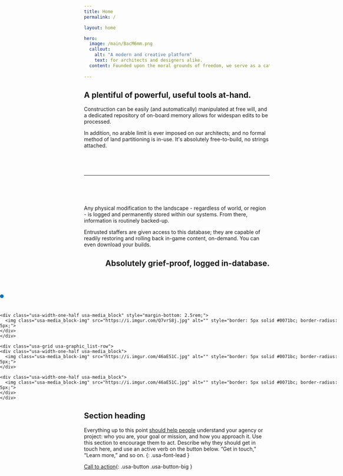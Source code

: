 ```yaml
---
title: Home
permalink: /

layout: home

hero:
  image: /main/BacM6mm.png
  callout:
    alt: "A modern and creative platform"
    text: for architects and designers alike.
  content: Founded upon the moral grounds of freedom, we serve as a catalyst for architecture; and allow our members to function with minimal governance.
  
---
```


<section class="usa-grid usa-section" style="padding: 0;">
  <div class="usa-width-one-third">
    <h2>A plentiful of powerful, useful tools at-hand.</h2>
  </div>
  <div class="usa-width-two-thirds">
    <p>Construction can be easily (and automatically) manipulated at free will, and a dedicated repository of on-board memory allows for widespan edits to be processed.</p>
    <p>In addition, no arable limit is ever imposed on our architects; and no formal method of land partitioning is in-use. It's absolutely free-to-build, no strings attached.</p>
  </div>
</section>

<hr style="margin-top: 4.5rem; margin-bottom: 5rem;">

<section class="usa-grid usa-section" style="padding: 0;">
  <div class="usa-width-two-thirds">
    <p>Any physical modification to the landscape - regardless of world, or region - is logged and permanently stored within our systems. From there, information is routinely backed-up.</p>
    <p>Entrusted staffers are given access to this database; they are capable of readily restoring and rolling back in-game content, on-demand. You can even download your builds.</p>
  </div>
  <div class="usa-width-one-third" style="text-align: right;">
    <h2>Absolutely grief-proof, logged in-database.</h2>
  </div>
</section>

<section class="usa-section usa-section-dark usa-graphic_list" style="margin-top: 4.5rem; position: relative; width: 100vw; left: calc(-50vw + 50%);">
    <div class="usa-grid usa-graphic_list-row">
    <div class="usa-width-one-half usa-media_block" style="margin-bottom: 2.5rem;">
      <img class="usa-media_block-img" src="https://i.imgur.com/2vHloV4.jpg" alt="" style="border: 5px solid #0071bc; border-radius: 5px;">
    </div>
  
    <div class="usa-width-one-half usa-media_block" style="margin-bottom: 2.5rem;">
      <img class="usa-media_block-img" src="https://i.imgur.com/Q7vrS8j.jpg" alt="" style="border: 5px solid #0071bc; border-radius: 5px;">
    </div>
    </div>
  
    <div class="usa-grid usa-graphic_list-row">
    <div class="usa-width-one-half usa-media_block">
      <img class="usa-media_block-img" src="https://i.imgur.com/46aE51C.jpg" alt="" style="border: 5px solid #0071bc; border-radius: 5px;">
    </div>
    
    <div class="usa-width-one-half usa-media_block">
      <img class="usa-media_block-img" src="https://i.imgur.com/46aE51C.jpg" alt="" style="border: 5px solid #0071bc; border-radius: 5px;">
    </div>
    </div>  
</section>

## Section heading

Everything up to this point [should help people](javascript:void(0);) understand your agency or project: who you are, your goal or mission, and how you approach it. Use this section to encourage them to act. Describe why they should get in touch here, and use an active verb on the button below. “Get in touch,” “Learn more,” and so on.
{: .usa-font-lead }

[Call to action](#){: .usa-button .usa-button-big }
